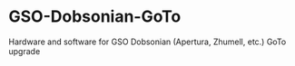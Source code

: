 # GSO-Dobsonian-GoTo
Hardware and software for GSO Dobsonian (Apertura, Zhumell, etc.) GoTo upgrade
